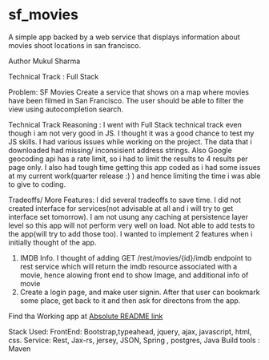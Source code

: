 # sf_movies
A simple app backed by a web service that displays information about movies shoot locations in san francisco.

Author Mukul Sharma

Technical Track : Full Stack

Problem: SF Movies
Create a service that shows on a map where movies have been filmed in San Francisco. The user should be able to filter the view using autocompletion search.

Technical Track Reasoning : I went with Full Stack technical track even though i am not very good in JS. I thought it was a good chance to test my JS skills.  I had various issues while working on the project. The data that i downloaded had missing/ inconsisient address strings. Also Google geocoding api has a rate limit, so i had to limit the results to 4 results per page only. I also had tough time getting this app coded as i had some issues at my current work(quarter release :) ) and hence limiting the time i was able to give to coding.



Tradeoffs/ More Features: I did several tradeoffs to save time. I did not created interface for services(not advisable at all and i will try to get interface set tomorrow). I am not usung any caching at persistence layer level so this app will not perform very well on load. Not able to add tests to the app(will try to add those too). I wanted to implement 2 features when i initially thought of the app.
1. IMDB Info. I thought of adding GET /rest/movies/{id}/imdb endpoint to rest service which will return the imdb resource associated with a movie, hence alowing front end to show Image, and additional info of  movie
2. Create a login page, and make user signin. After that user can bookmark some place, get back to it and then ask for directons from the app.




Find tha Working app at  [Absolute README link](http://ec2-52-24-119-5.us-west-2.compute.amazonaws.com:8080/sf_movies/)


Stack Used:
FrontEnd: Bootstrap,typeahead, jquery, ajax, javascript, html, css.
Service: Rest, Jax-rs, jersey, JSON, Spring , postgres, Java
Build tools : Maven

